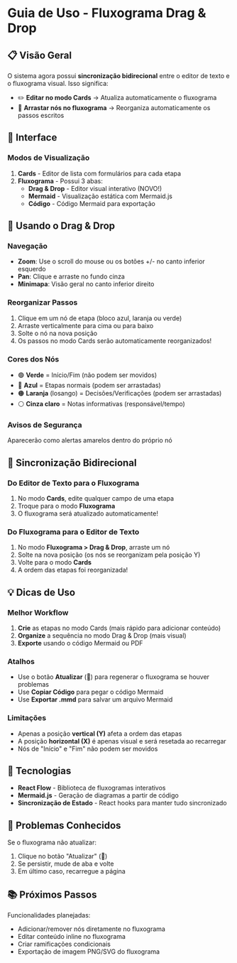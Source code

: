 # Guia de Uso - Fluxograma Drag & Drop

## 📋 Visão Geral

O sistema agora possui **sincronização bidirecional** entre o editor de texto e o fluxograma visual. Isso significa:

- ✏️ **Editar no modo Cards** → Atualiza automaticamente o fluxograma
- 🎯 **Arrastar nós no fluxograma** → Reorganiza automaticamente os passos escritos

## 🎨 Interface

### Modos de Visualização

1. **Cards** - Editor de lista com formulários para cada etapa
2. **Fluxograma** - Possui 3 abas:
   - **Drag & Drop** - Editor visual interativo (NOVO!)
   - **Mermaid** - Visualização estática com Mermaid.js
   - **Código** - Código Mermaid para exportação

## 🎯 Usando o Drag & Drop

### Navegação
- **Zoom**: Use o scroll do mouse ou os botões +/- no canto inferior esquerdo
- **Pan**: Clique e arraste no fundo cinza
- **Minimapa**: Visão geral no canto inferior direito

### Reorganizar Passos
1. Clique em um nó de etapa (bloco azul, laranja ou verde)
2. Arraste verticalmente para cima ou para baixo
3. Solte o nó na nova posição
4. Os passos no modo Cards serão automaticamente reorganizados!

### Cores dos Nós

- 🟢 **Verde** = Início/Fim (não podem ser movidos)
- 🔵 **Azul** = Etapas normais (podem ser arrastadas)
- 🟠 **Laranja** (losango) = Decisões/Verificações (podem ser arrastadas)
- ⚪ **Cinza claro** = Notas informativas (responsável/tempo)

### Avisos de Segurança
Aparecerão como alertas amarelos dentro do próprio nó

## 🔄 Sincronização Bidirecional

### Do Editor de Texto para o Fluxograma
1. No modo **Cards**, edite qualquer campo de uma etapa
2. Troque para o modo **Fluxograma**
3. O fluxograma será atualizado automaticamente!

### Do Fluxograma para o Editor de Texto
1. No modo **Fluxograma > Drag & Drop**, arraste um nó
2. Solte na nova posição (os nós se reorganizam pela posição Y)
3. Volte para o modo **Cards**
4. A ordem das etapas foi reorganizada!

## 💡 Dicas de Uso

### Melhor Workflow
1. **Crie** as etapas no modo Cards (mais rápido para adicionar conteúdo)
2. **Organize** a sequência no modo Drag & Drop (mais visual)
3. **Exporte** usando o código Mermaid ou PDF

### Atalhos
- Use o botão **Atualizar** (🔄) para regenerar o fluxograma se houver problemas
- Use **Copiar Código** para pegar o código Mermaid
- Use **Exportar .mmd** para salvar um arquivo Mermaid

### Limitações
- Apenas a posição **vertical (Y)** afeta a ordem das etapas
- A posição **horizontal (X)** é apenas visual e será resetada ao recarregar
- Nós de "Início" e "Fim" não podem ser movidos

## 🔧 Tecnologias

- **React Flow** - Biblioteca de fluxogramas interativos
- **Mermaid.js** - Geração de diagramas a partir de código
- **Sincronização de Estado** - React hooks para manter tudo sincronizado

## 🐛 Problemas Conhecidos

Se o fluxograma não atualizar:
1. Clique no botão "Atualizar" (🔄)
2. Se persistir, mude de aba e volte
3. Em último caso, recarregue a página

## 📚 Próximos Passos

Funcionalidades planejadas:
- Adicionar/remover nós diretamente no fluxograma
- Editar conteúdo inline no fluxograma
- Criar ramificações condicionais
- Exportação de imagem PNG/SVG do fluxograma
